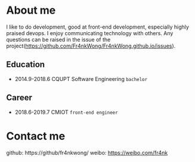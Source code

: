 # About me
  I like to do development, good at front-end development, especially highly praised devops. 
I enjoy communicating technology with others. Any questions can be raised in the issue of the project(https://github.com/Fr4nkWong/Fr4nkWong.github.io/issues).

## Education
- 2014.9-2018.6 CQUPT Software Engineering `bachelor`

## Career
- 2018.6-2019.7 CMIOT `front-end engineer`

# Contact me
github: https://github/fr4nkwong/
weibo: https://weibo.com/fr4nk
